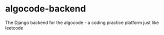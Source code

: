 # algocode-backend
The Django backend for the algocode - a coding practice platform just like leetcode

